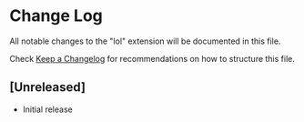 # Change Log
All notable changes to the "lol" extension will be documented in this file.

Check [Keep a Changelog](http://keepachangelog.com/) for recommendations on how to structure this file.

## [Unreleased]
- Initial release